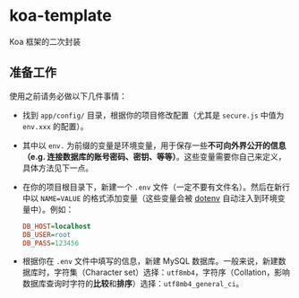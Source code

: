 # koa-template

Koa 框架的二次封装

## 准备工作

使用之前请务必做以下几件事情：

- 找到 `app/config/` 目录，根据你的项目修改配置（尤其是 `secure.js` 中值为 `env.xxx` 的配置）。
- 其中以 `env.` 为前缀的变量是环境变量，用于保存一些**不可向外界公开的信息（e.g. 连接数据库的账号密码、密钥、等等）**。这些变量需要你自己来定义，具体方法见下一点。
- 在你的项目根目录下，新建一个 `.env` 文件（一定不要有文件名）。然后在新行中以 `NAME=VALUE` 的格式添加变量（这些变量会被 [dotenv](https://github.com/motdotla/dotenv) 自动注入到环境变量中）。例如：

  ```ini
  DB_HOST=localhost
  DB_USER=root
  DB_PASS=123456
  ```

- 根据你在 `.env` 文件中填写的信息，新建 MySQL 数据库。一般来说，新建数据库时，字符集（Character set）选择：`utf8mb4`，字符序（Collation，影响数据库查询时字符的**比较**和**排序**）选择：`utf8mb4_general_ci`。
